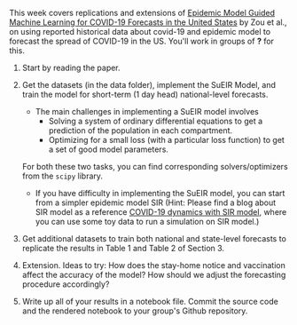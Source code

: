 This week covers replications and extensions of [Epidemic Model Guided Machine Learning for
COVID-19 Forecasts in the United States](https://www.medrxiv.org/content/10.1101/2020.05.24.20111989v1.full.pdf) by Zou et al., on using reported historical data about covid-19 and epidemic model to forecast the spread of COVID-19 in the US. You'll work in groups of **?** for this.

1. Start by reading the paper.

2. Get the datasets (in the data folder), implement the SuEIR Model, and train the model for short-term (1 day head) national-level forecasts.
    - The main challenges in implementing a SuEIR model involves
        - Solving a system of ordinary differential equations to get a prediction of the population in each compartment.
        - Optimizing for a small loss (with a particular loss function) to get a set of good model parameters.

    For both these two tasks, you can find corresponding solvers/optimizers from the ```scipy``` library.

    - If you have difficulty in implementing the SuEIR model, you can start from a simpler epidemic model SIR (Hint: Please find a blog about SIR model as a reference [COVID-19 dynamics with SIR model](https://www.lewuathe.com/covid-19-dynamics-with-sir-model.html), where you can use some toy data to run a simulation on SIR model.)

2. Get additional datasets to train both national and state-level forecasts to replicate the results in Table 1 and Table 2 of Section 3.

3. Extension. Ideas to try: How does the stay-home notice and vaccination affect the accuracy of the model? How should we adjust the forecasting procedure accordingly?

4. Write up all of your results in a notebook file. Commit the source code and the rendered notebook to your group's Github repository.